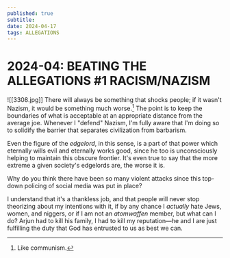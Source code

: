 ```yaml
---
published: true
subtitle: 
date: 2024-04-17
tags: ALLEGATIONS
---
```


#  2024-04: BEATING THE ALLEGATIONS #1 RACISM/NAZISM
![[3308.jpg]]
There will always be something that shocks people; if it wasn't Nazism, it would be something much worse.[^1] The point is to keep the boundaries of what is acceptable at an appropriate distance from the average joe. Whenever I "defend" Nazism, I'm fully aware that I'm doing so to solidify the barrier that separates civilization from barbarism.

[^1]: Like communism.

Even the figure of the *edgelord*, in this sense, is a part of that power which eternally wills evil and eternally works good, since he too is unconsciously helping to maintain this obscure frontier. It's even true to say that the more extreme a given society's edgelords are, the worse it is.

Why do you think there have been so many violent attacks since this top-down policing of social media was put in place?

I understand that it's a thankless job, and that people will never stop theorizing about my intentions with it, if by any chance I *actually* hate Jews, women, and niggers, or if I am not an *atomwaffen* member, but what can I do? Arjun had to kill his family, I had to kill my reputation—he and I are just fulfilling the duty that God has entrusted to us as best we can.